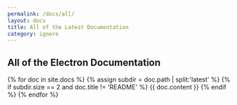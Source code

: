 ```yaml
---
permalink: /docs/all/
layout: docs
title: All of the Latest Documentation
category: ignore
---
```


## All of the Electron Documentation

{% for doc in site.docs %}
{% assign subdir = doc.path | split:'latest' %}
{% if subdir.size == 2 and doc.title != 'README' %}
{{ doc.content }}
{% endif %}
{% endfor %}
